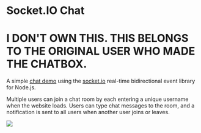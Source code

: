 # Socket.IO Chat

# I DON'T OWN THIS. THIS BELONGS TO THE ORIGINAL USER WHO MADE THE CHATBOX.


A simple [chat demo](https://github.com/socketio/socket.io/tree/master/examples/chat) using the  [socket.io](http://socket.io/) real-time bidirectional event library for Node.js.

Multiple users can join a chat room by each entering a unique username
when the website loads. Users can type chat messages to the room, and a notification is sent to all users when another user joins or leaves.


![](https://cdn.glitch.com/d5323c5b-d1fd-4d39-97ac-c5d8b4cfd3f8%2FsocketIOChatGIF.gif)